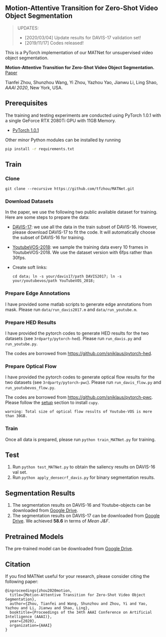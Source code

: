 ## Motion-Attentive Transition for Zero-Shot Video Object Segmentation

> UPDATES:<br>
> - [2020/03/04] Update results for DAVIS-17 validation set!
> - [2019/11/17] Codes released!

This is a PyTorch implementation of our MATNet for unsupervised video object segmentation.

**Motion-Attentive Transition for Zero-Shot Video Object Segmentation.** [Paper](https://arxiv.org/abs/2003.04253)

Tianfei Zhou, Shunzhou Wang, Yi Zhou, Yazhou Yao, Jianwu Li, Ling Shao, *AAAI 2020*, New York, USA.

## Prerequisites

The training and testing experiments are conducted using PyTorch 1.0.1 with a single GeForce RTX 2080Ti GPU with 11GB Memory.
- [PyTorch 1.0.1](https://github.com/pytorch/pytorch)
                   
Other minor Python modules can be installed by running

```bash
pip install -r requirements.txt
```

## Train

### Clone
```git clone --recursive https://github.com/tfzhou/MATNet.git```

### Download Datasets
In the paper, we use the following two public available dataset for training. Here are some steps to prepare the data:
- [DAVIS-17](https://davischallenge.org/davis2017/code.html): we use all the data in the train subset of DAVIS-16. 
    However, please download DAVIS-17 to fit the code. It will automatically choose the subset of DAVIS-16 for training. 
- [YoutubeVOS-2018](https://youtube-vos.org/dataset/): we sample the training data every 10 frames in YoutubeVOS-2018. We use the dataset version with 6fps rather than 30fps.
- Create soft links:

    ```cd data; ln -s your/davis17/path DAVIS2017; ln -s your/youtubevos/path YouTubeVOS_2018;```
    
### Prepare Edge Annotations
I have provided some matlab scripts to generate edge annotations from mask. Please run ```data/run_davis2017.m``` 
and ```data/run_youtube.m```.

### Prepare HED Results
I have provided the pytorch codes to generate HED results for the two datasets (see ```3rdparty/pytorch-hed```).
Please run ```run_davis.py``` and ```run_youtube.py```. 

The codes are borrowed from https://github.com/sniklaus/pytorch-hed. 

### Prepare Optical Flow
I have provided the pytorch codes to generate optical flow results for the two datasets (see ```3rdparty/pytorch-pwc```).
Please run ```run_davis_flow.py``` and ```run_youtubevos_flow.py```. 

The codes are borrowed from https://github.com/sniklaus/pytorch-pwc. 
Please follow the [setup](https://github.com/sniklaus/pytorch-pwc#setup) section to install ```cupy```. 

`warning: Total size of optical flow results of Youtube-VOS is more than 30GB.`

### Train
Once all data is prepared, please run ```python train_MATNet.py``` for training.

## Test
1. Run ```python test_MATNet.py``` to obtain the saliency results on DAVIS-16 val set.
2. Run ```python apply_densecrf_davis.py``` for binary segmentation results.


## Segmentation Results

1. The segmentation results on DAVIS-16 and Youtube-objects can be downloaded from [Google Drive](https://drive.google.com/file/d/1d23TGBtrr11g8KFAStwewTyxLq2nX4PT/view?usp=sharing).
2. The segmentation results on DAVIS-17 can be downloaded from [Google Drive](https://drive.google.com/open?id=1GTqjWc7tktw92tBNKln2eFmb9WzdcVrz). We achieved __58.6__ in terms of _Mean J&F_.

## Pretrained Models

The pre-trained model can be downloaded from [Google Drive](https://drive.google.com/file/d/1XlenYXgQjoThgRUbffCUEADS6kE4lvV_/view?usp=sharing).

## Citation
If you find MATNet useful for your research, please consider citing the following paper:
```
@inproceedings{zhou2020motion,
  title={Motion-Attentive Transition for Zero-Shot Video Object Segmentation},
  author={Zhou, Tianfei and Wang, Shunzhou and Zhou, Yi and Yao, Yazhou and Li, Jianwu and Shao, Ling},
  booktitle={Proceedings of the 34th AAAI Conference on Artificial Intelligence (AAAI)},
  year={2020},
  organization={AAAI}
}
```


